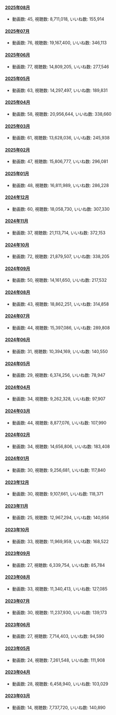 #### [2025年08月](videos/202508 "wikilink")

-   動画数: 45, 視聴数: 8,711,018, いいね数: 155,914

#### [2025年07月](videos/202507 "wikilink")

-   動画数: 76, 視聴数: 19,167,400, いいね数: 346,113

#### [2025年06月](videos/202506 "wikilink")

-   動画数: 77, 視聴数: 14,809,205, いいね数: 277,546

#### [2025年05月](videos/202505 "wikilink")

-   動画数: 63, 視聴数: 14,297,497, いいね数: 189,831

#### [2025年04月](videos/202504 "wikilink")

-   動画数: 58, 視聴数: 20,956,644, いいね数: 338,660

#### [2025年03月](videos/202503 "wikilink")

-   動画数: 61, 視聴数: 13,628,036, いいね数: 245,938

#### [2025年02月](videos/202502 "wikilink")

-   動画数: 47, 視聴数: 15,806,777, いいね数: 296,081

#### [2025年01月](videos/202501 "wikilink")

-   動画数: 48, 視聴数: 16,811,989, いいね数: 286,228

#### [2024年12月](videos/202412 "wikilink")

-   動画数: 60, 視聴数: 18,058,730, いいね数: 307,330

#### [2024年11月](videos/202411 "wikilink")

-   動画数: 37, 視聴数: 21,113,714, いいね数: 372,153

#### [2024年10月](videos/202410 "wikilink")

-   動画数: 72, 視聴数: 21,879,507, いいね数: 338,205

#### [2024年09月](videos/202409 "wikilink")

-   動画数: 50, 視聴数: 14,161,650, いいね数: 217,532

#### [2024年08月](videos/202408 "wikilink")

-   動画数: 43, 視聴数: 18,862,251, いいね数: 314,858

#### [2024年07月](videos/202407 "wikilink")

-   動画数: 44, 視聴数: 15,397,086, いいね数: 289,808

#### [2024年06月](videos/202406 "wikilink")

-   動画数: 31, 視聴数: 10,394,169, いいね数: 140,550

#### [2024年05月](videos/202405 "wikilink")

-   動画数: 29, 視聴数: 6,374,256, いいね数: 78,947

#### [2024年04月](videos/202404 "wikilink")

-   動画数: 34, 視聴数: 9,262,328, いいね数: 97,907

#### [2024年03月](videos/202403 "wikilink")

-   動画数: 44, 視聴数: 8,877,076, いいね数: 107,990

#### [2024年02月](videos/202402 "wikilink")

-   動画数: 34, 視聴数: 14,656,806, いいね数: 183,408

#### [2024年01月](videos/202401 "wikilink")

-   動画数: 30, 視聴数: 9,256,681, いいね数: 117,840

#### [2023年12月](videos/202312 "wikilink")

-   動画数: 30, 視聴数: 9,107,661, いいね数: 118,371

#### [2023年11月](videos/202311 "wikilink")

-   動画数: 25, 視聴数: 12,967,294, いいね数: 140,856

#### [2023年10月](videos/202310 "wikilink")

-   動画数: 33, 視聴数: 11,969,959, いいね数: 168,522

#### [2023年09月](videos/202309 "wikilink")

-   動画数: 27, 視聴数: 6,339,754, いいね数: 85,784

#### [2023年08月](videos/202308 "wikilink")

-   動画数: 33, 視聴数: 11,340,413, いいね数: 127,085

#### [2023年07月](videos/202307 "wikilink")

-   動画数: 30, 視聴数: 11,237,930, いいね数: 139,173

#### [2023年06月](videos/202306 "wikilink")

-   動画数: 27, 視聴数: 7,714,403, いいね数: 94,590

#### [2023年05月](videos/202305 "wikilink")

-   動画数: 24, 視聴数: 7,261,548, いいね数: 111,908

#### [2023年04月](videos/202304 "wikilink")

-   動画数: 28, 視聴数: 6,458,940, いいね数: 103,029

#### [2023年03月](videos/202303 "wikilink")

-   動画数: 14, 視聴数: 7,737,720, いいね数: 140,890

